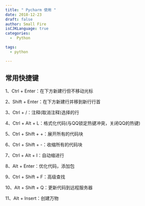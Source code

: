 ```yaml
---
title: " Pycharm 使用 "
date: 2018-12-23
draft: false
author: Small Fire
isCJKLanguage: true
categories: 
  -  Python

tags: 
  - python

---
```


## 常用快捷键

1、Ctrl + Enter：在下方新建行但不移动光标

2、Shift + Enter：在下方新建行并移到新行行首

3、Ctrl + /：注释(取消注释)选择的行

4、Ctrl + Alt + L：格式化代码(与QQ锁定热键冲突，关闭QQ的热键)

5、Ctrl + Shift + +：展开所有的代码块

6、Ctrl + Shift + -：收缩所有的代码块

7、Ctrl + Alt + I：自动缩进行

8、Alt + Enter：优化代码，添加包

9、Ctrl + Shift + F：高级查找

10、Alt + Shift + Q：更新代码到远程服务器

11、Alt + Insert：创建万物